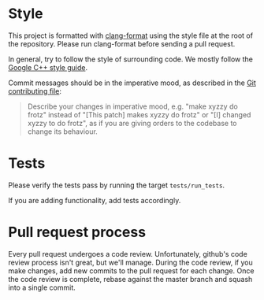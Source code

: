 # Style

This project is formatted with [clang-format][fmt] using the style file at the root of the repository. Please run clang-format before sending a pull request.

In general, try to follow the style of surrounding code. We mostly follow the [Google C++ style guide][cpp-style].

Commit messages should be in the imperative mood, as described in the [Git contributing file][git-contrib]:

> Describe your changes in imperative mood, e.g. "make xyzzy do frotz"
> instead of "[This patch] makes xyzzy do frotz" or "[I] changed xyzzy
> to do frotz", as if you are giving orders to the codebase to change
> its behaviour.

[fmt]: http://clang.llvm.org/docs/ClangFormat.html
[cpp-style]: https://google.github.io/styleguide/cppguide.html
[git-contrib]: http://git.kernel.org/cgit/git/git.git/tree/Documentation/SubmittingPatches?id=HEAD

# Tests

Please verify the tests pass by running the target `tests/run_tests`.

If you are adding functionality, add tests accordingly.

# Pull request process

Every pull request undergoes a code review. Unfortunately, github's code review process isn't great, but we'll manage. During the code review, if you make changes, add new commits to the pull request for each change. Once the code review is complete, rebase against the master branch and squash into a single commit.